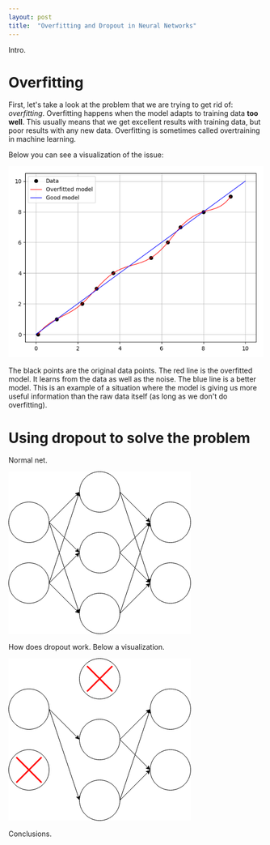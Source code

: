 ```yaml
---
layout: post
title:  "Overfitting and Dropout in Neural Networks"
---
```


Intro.

# Overfitting

First, let's take a look at the problem that we are trying to get rid of:
*overfitting*. Overfitting happens when the model adapts to training data
**too well**. This usually means that we get excellent results with training
data, but poor results with any new data. Overfitting is sometimes called
overtraining in machine learning.

Below you can see a visualization of the issue:

![Overfitting][fig_overfitting]

The black points are the original data points. The red line is the overfitted
model. It learns from the data as well as the noise. The blue line is a better
model. This is an example of a situation where the model is giving us more
useful information than the raw data itself (as long as we don't do
overfitting).

# Using dropout to solve the problem

Normal net.

![Neural net][fig_nnet]

How does dropout work. Below a visualization.

![Neural net with dropout][fig_nnet_dropout]

Conclusions.


[fig_overfitting]: /assets/dropout/overfitting.png
[fig_nnet]: /assets/dropout/nnet_no_dropout.png
[fig_nnet_dropout]: /assets/dropout/nnet_dropout.png
